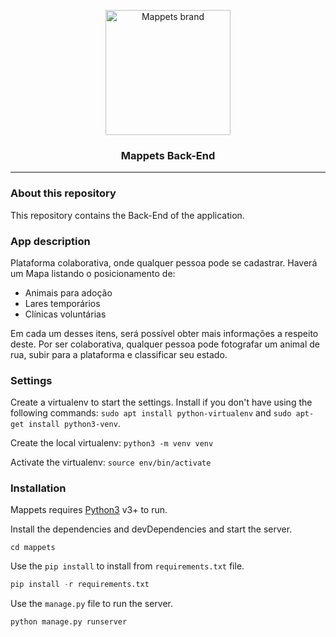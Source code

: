 <!-- PROJECT LOGO -->
<p align="center">
  <a href="https://github.com/Mappets">
    <img src="https://avatars3.githubusercontent.com/u/57954053?s=200&v=4" width="200px" alt="Mappets brand">
  </a>

  <h3 align="center">Mappets Back-End</h3>
</p>

---

### About this repository

This repository contains the Back-End of the application.

### App description

Plataforma colaborativa, onde qualquer pessoa pode se cadastrar. Haverá um Mapa listando o posicionamento de:

- Animais para adoção
- Lares temporários
- Clínicas voluntárias

Em cada um desses itens, será possível obter mais informações a respeito deste. Por ser colaborativa, qualquer pessoa pode fotografar um animal de rua, subir para a plataforma e classificar seu estado.

### Settings

Create a virtualenv to start the settings. Install if you don't have using the following commands: `sudo apt install python-virtualenv` and `sudo apt-get install python3-venv`.

Create the local virtualenv: `python3 -m venv venv`

Activate the virtualenv: `source env/bin/activate`

### Installation

Mappets requires [Python3](https://www.python.org/) v3+ to run.

Install the dependencies and devDependencies and start the server.

```shell
cd mappets
```

Use the `pip install` to install from `requirements.txt` file.

```python
pip install -r requirements.txt
```

Use the `manage.py` file to run the server.

```python
python manage.py runserver
```
